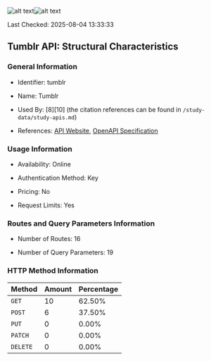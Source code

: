 ![alt text](https://img.shields.io/badge/OpenAPI_Specification-Valid-brightgreen.svg)![alt text](https://img.shields.io/badge/Server_URL-Valid-brightgreen.svg)

Last Checked: 2025-08-04 13:33:33

## Tumblr API: Structural Characteristics

### General Information

- Identifier: tumblr

- Name: Tumblr

- Used By: [8][10] (the citation references can be found in `/study-data/study-apis.md`)

- References: [API Website](https://www.tumblr.com/docs/en/api), [OpenAPI Specification](https://www.postman.com/api-evangelist/tumblr/collection/wa7adwz/tumblr)

### Usage Information

- Availability: Online

- Authentication Method: Key

- Pricing: No

- Request Limits: Yes

### Routes and Query Parameters Information

- Number of Routes: 16

- Number of Query Parameters: 19

### HTTP Method Information

| Method | Amount | Percentage |
|--------|--------|------------|
| `GET` | 10 | 62.50% |
| `POST` | 6 | 37.50% |
| `PUT` | 0 | 0.00% |
| `PATCH` | 0 | 0.00% |
| `DELETE` | 0 | 0.00% |

